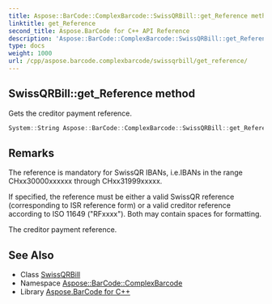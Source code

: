 ```yaml
---
title: Aspose::BarCode::ComplexBarcode::SwissQRBill::get_Reference method
linktitle: get_Reference
second_title: Aspose.BarCode for C++ API Reference
description: 'Aspose::BarCode::ComplexBarcode::SwissQRBill::get_Reference method. Gets the creditor payment reference in C++.'
type: docs
weight: 1000
url: /cpp/aspose.barcode.complexbarcode/swissqrbill/get_reference/
---
```

## SwissQRBill::get_Reference method


Gets the creditor payment reference.

```cpp
System::String Aspose::BarCode::ComplexBarcode::SwissQRBill::get_Reference() const
```

## Remarks


The reference is mandatory for SwissQR IBANs, i.e.IBANs in the range CHxx30000xxxxxx through CHxx31999xxxxx. 

If specified, the reference must be either a valid SwissQR reference (corresponding to ISR reference form) or a valid creditor reference according to ISO 11649 ("RFxxxx"). Both may contain spaces for formatting. 

The creditor payment reference.
## See Also

* Class [SwissQRBill](../)
* Namespace [Aspose::BarCode::ComplexBarcode](../../)
* Library [Aspose.BarCode for C++](../../../)
